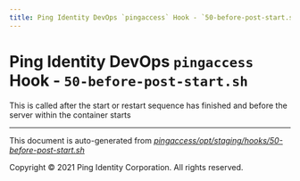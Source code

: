 ```yaml
---
title: Ping Identity DevOps `pingaccess` Hook - `50-before-post-start.sh`
---
```


# Ping Identity DevOps `pingaccess` Hook - `50-before-post-start.sh`
 This is called after the start or restart sequence has finished and before 
 the server within the container starts

---
This document is auto-generated from _[pingaccess/opt/staging/hooks/50-before-post-start.sh](https://github.com/pingidentity/pingidentity-docker-builds/blob/master/pingaccess/opt/staging/hooks/50-before-post-start.sh)_

Copyright © 2021 Ping Identity Corporation. All rights reserved.
